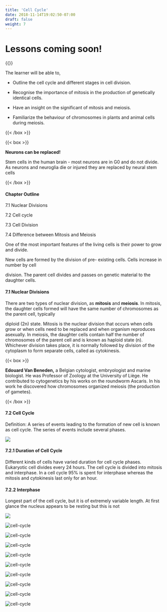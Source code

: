 ```yaml
---
title: 'Cell Cycle'
date: 2018-11-14T19:02:50-07:00
draft: false
weight: 7
---
```


# Lessons coming soon!

{{<box title = "Learning Objectives">}}

The learner will be able to,

* Outline the cell cycle and different
stages in cell division.

* Recognise the importance of mitosis
in the production of genetically
identical cells.

* Have an insight on the significant
of mitosis and meiosis.

* Familiarize the behaviour of
chromosomes in plants and animal
cells during meiosis.

{{< /box >}}

{{< box >}}

**Neurons can be replaced!**

Stem cells in the human
brain - most neurons are
in G0 and do not divide. As neurons
and neuroglia die or injured they are
replaced by neural stem cells

{{< /box >}}

#### Chapter Outline

7.1 Nuclear Divisions

7.2 Cell cycle

7.3 Cell Division

7.4 Difference between Mitosis and Meiosis

One of the most important features of the
living cells is their power to grow and divide.

New cells are formed by the division of pre-
existing cells. Cells increase in number by cell

division. The parent cell divides and passes
on genetic material to the daughter cells.


#### 7.1 Nuclear Divisions

There are two types of nuclear division, as
**mitosis** and **meiosis**. In mitosis, the daughter
cells formed will have the same number of
chromosomes as the parent cell, typically

diploid (2n) state. Mitosis is the nuclear
division that occurs when cells grow or when
cells need to be replaced and when organism
reproduces asexually.
In meiosis, the daughter cells contain half
the number of chromosomes of the parent cell
and is known as haploid state (n).
Whichever division takes place, it is
normally followed by division of the cytoplasm
to form separate cells, called as cytokinesis.


{{< box >}}

**Edouard Van Beneden,**
a Belgian cytologist,
embryologist and marine
biologist. He was Professor
of Zoology at the University of Liège.
He contributed to cytogenetics by his
works on the roundworm Ascaris. In his
work he discovered how chromosomes
organized meiosis (the production of
gametes).

{{< /box >}}

#### 7.2 Cell Cycle

Definition: A series of events leading to the
formation of new cell is known as cell cycle.
The series of events include several phases.

![](/books/botany/table1.png)

#### 7.2.1 Duration of Cell Cycle

Different kinds of cells have varied duration
for cell cycle phases. Eukaryotic cell divides
every 24 hours. The cell cycle is divided into
mitosis and interphase. In a cell cycle 95%
is spent for interphase whereas the mitosis
and cytokinesis last only for an hour.



#### 7.2.2 Interphase

Longest part of the cell cycle, but it is of
extremely variable length. At first glance the
nucleus appears to be resting but this is not


![](/books/botany/table2.png)






![cell-cycle](/books/biology/unit-3/cellcycle/Fig7.1.eng.png )




![cell-cycle](/books/biology/unit-3/cellcycle/Fig7.2.eng.png )



![cell-cycle](/books/biology/unit-3/cellcycle/Fig7.3.eng.png )



![cell-cycle](/books/biology/unit-3/cellcycle/Fig7.4.eng.png )


![cell-cycle](/books/biology/unit-3/cellcycle/Fig7.5.eng.png )



![cell-cycle](/books/biology/unit-3/cellcycle/Fig7.6.eng.png )



![cell-cycle](/books/biology/unit-3/cellcycle/Fig7.7.eng.png )



![cell-cycle](/books/biology/unit-3/cellcycle/Fig7.8.eng.png )



![cell-cycle](/books/biology/unit-3/cellcycle/Fig7.9.eng.png )





